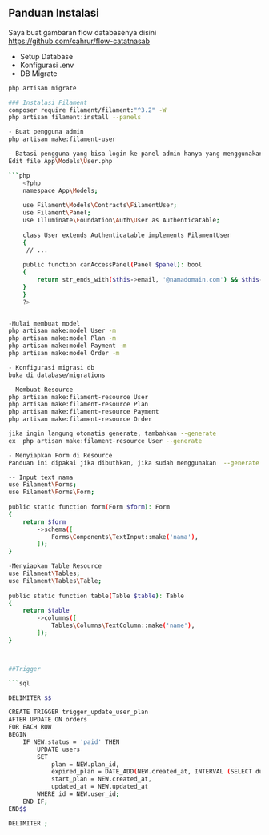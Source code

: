 ## Panduan Instalasi

Saya buat gambaran flow databasenya disini https://github.com/cahrur/flow-catatnasab

- Setup Database
- Konfigurasi .env
- DB Migrate

```bash
php artisan migrate

### Instalasi Filament
composer require filament/filament:"^3.2" -W
php artisan filament:install --panels

- Buat pengguna admin
php artisan make:filament-user

- Batasi pengguna yang bisa login ke panel admin hanya yang menggunakan domain email tertentu
Edit file App\Models\User.php

```php
    <?php
    namespace App\Models;
 
    use Filament\Models\Contracts\FilamentUser;
    use Filament\Panel;
    use Illuminate\Foundation\Auth\User as Authenticatable;
 
    class User extends Authenticatable implements FilamentUser
    {
     // ...
 
    public function canAccessPanel(Panel $panel): bool
    {
        return str_ends_with($this->email, '@namadomain.com') && $this->hasVerifiedEmail();
    }
    }
    ?>


-Mulai membuat model
php artisan make:model User -m
php artisan make:model Plan -m
php artisan make:model Payment -m
php artisan make:model Order -m

- Konfigurasi migrasi db
buka di database/migrations

- Membuat Resource
php artisan make:filament-resource User
php artisan make:filament-resource Plan
php artisan make:filament-resource Payment
php artisan make:filament-resource Order

jika ingin langung otomatis generate, tambahkan --generate
ex  php artisan make:filament-resource User --generate

- Menyiapkan Form di Resource
Panduan ini dipakai jika dibuthkan, jika sudah menggunakan  --generate dan tidak diperlukan tambahan di form resource maka tidak perlu.

-- Input text nama
use Filament\Forms;
use Filament\Forms\Form;
 
public static function form(Form $form): Form
{
    return $form
        ->schema([
            Forms\Components\TextInput::make('nama'),
        ]);
}

-Menyiapkan Table Resource
use Filament\Tables;
use Filament\Tables\Table;
 
public static function table(Table $table): Table
{
    return $table
        ->columns([
            Tables\Columns\TextColumn::make('name'),
        ]);
}



##Trigger

```sql

DELIMITER $$

CREATE TRIGGER trigger_update_user_plan
AFTER UPDATE ON orders
FOR EACH ROW
BEGIN
    IF NEW.status = 'paid' THEN
        UPDATE users
        SET 
            plan = NEW.plan_id,
            expired_plan = DATE_ADD(NEW.created_at, INTERVAL (SELECT durasi FROM plans WHERE id = NEW.plan_id) DAY),
            start_plan = NEW.created_at,
            updated_at = NEW.updated_at
        WHERE id = NEW.user_id;
    END IF;
END$$

DELIMITER ;

